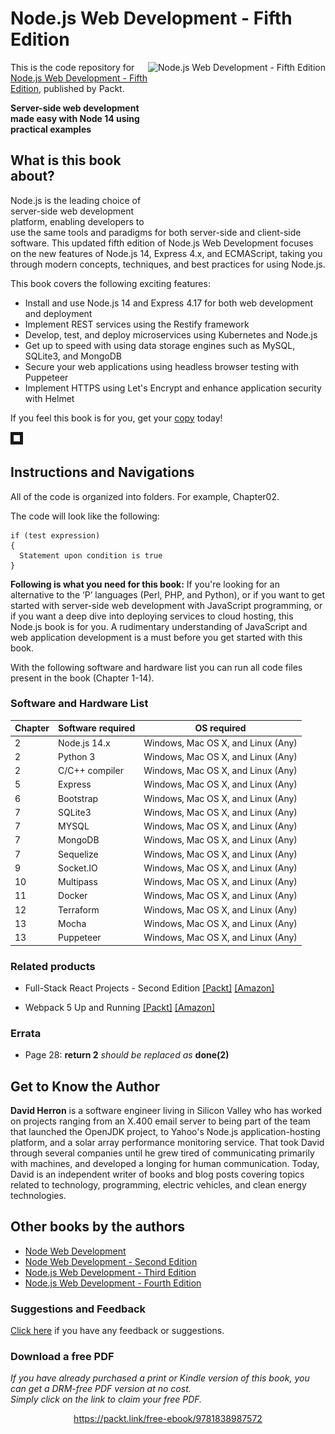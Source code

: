 # Node.js Web Development - Fifth Edition

<a href="https://www.packtpub.com/web-development/node-js-web-development-fifth-edition?utm_source=github&utm_medium=repository&utm_campaign=9781838987572"><img src="https://www.packtpub.com/media/catalog/product/cache/4cdce5a811acc0d2926d7f857dceb83b/9/7/9781838987572-original_38.jpeg" alt="Node.js Web Development - Fifth Edition" height="256px" align="right"></a>

This is the code repository for [Node.js Web Development - Fifth Edition](https://www.packtpub.com/web-development/node-js-web-development-fifth-edition?utm_source=github&utm_medium=repository&utm_campaign=9781838987572), published by Packt.

**Server-side web development made easy with Node 14 using practical examples**

## What is this book about?
Node.js is the leading choice of server-side web development platform, enabling developers to use the same tools and paradigms for both server-side and client-side software. This updated fifth edition of Node.js Web Development focuses on the new features of Node.js 14, Express 4.x, and ECMAScript, taking you through modern concepts, techniques, and best practices for using Node.js.

This book covers the following exciting features: 
* Install and use Node.js 14 and Express 4.17 for both web development and deployment
* Implement REST services using the Restify framework
* Develop, test, and deploy microservices using Kubernetes and Node.js
* Get up to speed with using data storage engines such as MySQL, SQLite3, and MongoDB
* Secure your web applications using headless browser testing with Puppeteer
* Implement HTTPS using Let's Encrypt and enhance application security with Helmet

If you feel this book is for you, get your [copy](https://www.amazon.com/dp/1838987576) today!

<a href="https://www.packtpub.com/?utm_source=github&utm_medium=banner&utm_campaign=GitHubBanner"><img src="https://raw.githubusercontent.com/PacktPublishing/GitHub/master/GitHub.png" alt="https://www.packtpub.com/" border="5" /></a>

## Instructions and Navigations
All of the code is organized into folders. For example, Chapter02.

The code will look like the following:
```
if (test expression)
{
  Statement upon condition is true
}
```

**Following is what you need for this book:**
If you're looking for an alternative to the ‘P’ languages (Perl, PHP, and Python), or if you want to get started with server-side web development with JavaScript programming, or if you want a deep dive into deploying services to cloud hosting, this Node.js book is for you. A rudimentary understanding of JavaScript and web application development is a must before you get started with this book.

With the following software and hardware list you can run all code files present in the book (Chapter 1-14).

### Software and Hardware List

| Chapter  | Software required                   | OS required                        |
| -------- | ------------------------------------| -----------------------------------|
| 2        | Node.js 14.x                        | Windows, Mac OS X, and Linux (Any) |
| 2        | Python 3                            | Windows, Mac OS X, and Linux (Any) |
| 2        | C/C++ compiler                      | Windows, Mac OS X, and Linux (Any) |
| 5        | Express                             | Windows, Mac OS X, and Linux (Any) |
| 6        | Bootstrap                           | Windows, Mac OS X, and Linux (Any) |
| 7        | SQLite3                             | Windows, Mac OS X, and Linux (Any) |
| 7        | MYSQL                               | Windows, Mac OS X, and Linux (Any) |
| 7        | MongoDB                             | Windows, Mac OS X, and Linux (Any) |
| 7        | Sequelize                           | Windows, Mac OS X, and Linux (Any) |
| 9        | Socket.IO                           | Windows, Mac OS X, and Linux (Any) |
|10        | Multipass                           | Windows, Mac OS X, and Linux (Any) |
| 11       | Docker                              | Windows, Mac OS X, and Linux (Any) |
| 12       | Terraform                           | Windows, Mac OS X, and Linux (Any) |
| 13       | Mocha                               | Windows, Mac OS X, and Linux (Any) |
| 13       | Puppeteer                           | Windows, Mac OS X, and Linux (Any) |


### Related products <Other books you may enjoy>
* Full-Stack React Projects - Second Edition [[Packt]](https://www.packtpub.com/web-development/full-stack-react-projects-second-edition?utm_source=github&utm_medium=repository&utm_campaign=9781839215414) [[Amazon]](https://www.amazon.com/dp/1839215410)

* Webpack 5 Up and Running [[Packt]](https://www.packtpub.com/web-development/learn-webpack?utm_source=github&utm_medium=repository&utm_campaign=9781789954401) [[Amazon]](https://www.amazon.com/dp/1789954401)

### Errata
* Page 28: **return 2** _should be replaced as_ **done(2)**


## Get to Know the Author
**David Herron**
is a software engineer living in Silicon Valley who has worked on projects ranging from an X.400 email server to being part of the team that launched the OpenJDK project, to Yahoo's Node.js application-hosting platform, and a solar array performance monitoring service. That took David through several companies until he grew tired of communicating primarily with machines, and developed a longing for human communication. Today, David is an independent writer of books and blog posts covering topics related to technology, programming, electric vehicles, and clean energy technologies.


## Other books by the authors
* [Node Web Development](https://www.packtpub.com/web-development/node-web-development?utm_source=github&utm_medium=repository&utm_campaign=9781849515146)
* [Node Web Development - Second Edition](https://www.packtpub.com/web-development/node-web-development-second-edition?utm_source=github&utm_medium=repository&utm_campaign=9781782163305)
* [Node.js Web Development - Third Edition](https://www.packtpub.com/web-development/nodejs-web-development-third-edition?utm_source=github&utm_medium=repository&utm_campaign=9781785881503)
* [Node.js Web Development - Fourth Edition](https://www.packtpub.com/web-development/nodejs-web-development-fourth-edition?utm_source=github&utm_medium=repository&utm_campaign=9781788626859)

### Suggestions and Feedback
[Click here](https://docs.google.com/forms/d/e/1FAIpQLSdy7dATC6QmEL81FIUuymZ0Wy9vH1jHkvpY57OiMeKGqib_Ow/viewform) if you have any feedback or suggestions.
### Download a free PDF

 <i>If you have already purchased a print or Kindle version of this book, you can get a DRM-free PDF version at no cost.<br>Simply click on the link to claim your free PDF.</i>
<p align="center"> <a href="https://packt.link/free-ebook/9781838987572">https://packt.link/free-ebook/9781838987572 </a> </p>
